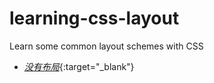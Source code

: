 # learning-css-layout

Learn some common layout schemes with CSS

+ [*没有布局*](http://imooldy.com/learning-css-layout/index.html){:target="_blank"}
<!-- 
+ [*没有布局*](http://imooldy.com/learning-css-layout/index.html)
+ [*display属性*](http://imooldy.com/learning-css-layout/display.html)
+ [*margin-auto*](http://imooldy.com/learning-css-layout/margin-atuo.html)
+ [*max-width*](http://imooldy.com/learning-css-layout/max-width.html)
+ [*box-model*](http://imooldy.com/learning-css-layout/box-model.html)
+ [*box-sizing*](http://imooldy.com/learning-css-layout/box-sizing.html)
+ [*position*](http://imooldy.com/learning-css-layout/position.html)
+ [*position-example*](http://imooldy.com/learning-css-layout/position-example.html)
+ [*float*](http://imooldy.com/learning-css-layout/float.html)
+ [*clear*](http://imooldy.com/learning-css-layout/clear.html)
+ [*clearfix*](http://imooldy.com/learning-css-layout/clearfix.html) -->
